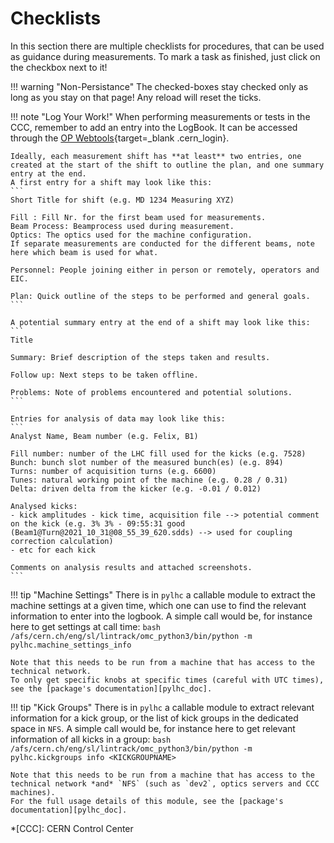 # Checklists

In this section there are multiple checklists for procedures, that can be used as guidance during measurements.
To mark a task as finished, just click on the checkbox next to it!

!!! warning "Non-Persistance"
    The checked-boxes stay checked only as long as you stay on that page!
    Any reload will reset the ticks.

!!! note "Log Your Work!"
    When performing measurements or tests in the CCC, remember to add an entry into the LogBook.
    It can be accessed through the [OP Webtools][op_webtools]{target=_blank .cern_login}.

    Ideally, each measurement shift has **at least** two entries, one created at the start of the shift to outline the plan, and one summary entry at the end.
    A first entry for a shift may look like this:
    ```
    Short Title for shift (e.g. MD 1234 Measuring XYZ)

    Fill : Fill Nr. for the first beam used for measurements.
    Beam Process: Beamprocess used during measurement.
    Optics: The optics used for the machine configuration.
    If separate measurements are conducted for the different beams, note here which beam is used for what.

    Personnel: People joining either in person or remotely, operators and EIC.

    Plan: Quick outline of the steps to be performed and general goals.
    ```

    A potential summary entry at the end of a shift may look like this:
    ```
    Title

    Summary: Brief description of the steps taken and results.

    Follow up: Next steps to be taken offline.

    Problems: Note of problems encountered and potential solutions.
    ```

    Entries for analysis of data may look like this:
    ```
    Analyst Name, Beam number (e.g. Felix, B1)

    Fill number: number of the LHC fill used for the kicks (e.g. 7528)
    Bunch: bunch slot number of the measured bunch(es) (e.g. 894)
    Turns: number of acquisition turns (e.g. 6600)
    Tunes: natural working point of the machine (e.g. 0.28 / 0.31)
    Delta: driven delta from the kicker (e.g. -0.01 / 0.012)

    Analysed kicks:
    - kick amplitudes - kick time, acquisition file --> potential comment on the kick (e.g. 3% 3% - 09:55:31 good (Beam1@Turn@2021_10_31@08_55_39_620.sdds) --> used for coupling correction calculation)
    - etc for each kick

    Comments on analysis results and attached screenshots.
    ```

!!! tip "Machine Settings"
    There is in `pylhc` a callable module to extract the machine settings at a given time, which one can use to find the relevant information to enter into the logbook.
    A simple call would be, for instance here to get settings at call time:
    ```bash
    /afs/cern.ch/eng/sl/lintrack/omc_python3/bin/python -m pylhc.machine_settings_info
    ```

    Note that this needs to be run from a machine that has access to the technical network.
    To only get specific knobs at specific times (careful with UTC times), see the [package's documentation][pylhc_doc].

!!! tip "Kick Groups"
    There is in `pylhc` a callable module to extract relevant information for a kick group, or the list of kick groups in the dedicated space in `NFS`.
    A simple call would be, for instance here to get relevant information of all kicks in a group:
    ```bash
    /afs/cern.ch/eng/sl/lintrack/omc_python3/bin/python -m pylhc.kickgroups info <KICKGROUPNAME>
    ```

    Note that this needs to be run from a machine that has access to the technical network *and* `NFS` (such as `dev2`, optics servers and CCC machines).
    For the full usage details of this module, see the [package's documentation][pylhc_doc].

*[CCC]: CERN Control Center

[op_webtools]: https://op-webtools.web.cern.ch/index.html
[pylhc_doc]: https://pylhc.github.io/PyLHC
